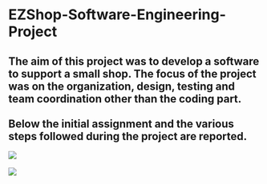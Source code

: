 # EZShop-Software-Engineering-Project

## The aim of this project was to develop a software to support a small shop. The focus of the project was on the organization, design, testing and team coordination other than the coding part. <br></br> Below the initial assignment and the various steps followed during the project are reported.

![](https://github.com/gioele-scaletta/EZShop-Software-Engineering-Project/readme_img_1.jpg)
<br></br>
![](https://github.com/gioele-scaletta/EZShop-Software-Engineering-Project/readme_img_2.jpg)
